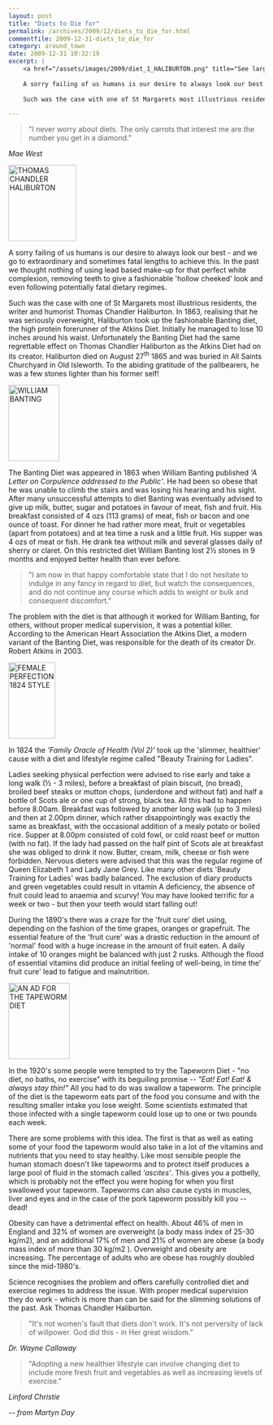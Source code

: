 ```yaml
---
layout: post
title: "Diets to Die for"
permalink: /archives/2009/12/diets_to_die_for.html
commentfile: 2009-12-31-diets_to_die_for
category: around_town
date: 2009-12-31 10:32:19
excerpt: |
    <a href="/assets/images/2009/diet_1_HALIBURTON.png" title="See larger version of - THOMAS CHANDLER HALIBURTON"><img src="/assets/images/2009/diet_1_HALIBURTON_thumb.png" width="133" height="150" alt="THOMAS CHANDLER HALIBURTON" class="photo right" /></a>
    
    A sorry failing of us humans is our desire to always look our best - and we go to extraordinary and sometimes fatal lengths to achieve this. In the past we thought nothing of using lead based make-up for that perfect white complexion, removing teeth to give a fashionable  'hollow cheeked' look and even following potentially fatal dietary regimes.
    
    Such was the case with one of St Margarets most illustrious residents, the writer and humorist Thomas Chandler Haliburton. In 1863, realising that he was seriously overweight, Haliburton took up the fashionable Banting diet, the high protein forerunner of the Atkins Diet.  Initially he managed to lose 10 inches around his waist. Unfortunately the Banting Diet had the same regrettable effect on Thomas Chandler Haliburton as the Atkins Diet had on its creator. Haliburton died on August 27<sup>th</sup> 1865 and was buried in All Saints Churchyard in Old Isleworth. To the abiding gratitude of the pallbearers, he was a few stones lighter than his former self!

---
```


> "I never worry about diets. The only carrots that interest me are the number you get in a diamond."

<cite>Mae West</cite>

<a href="/assets/images/2009/diet_1_HALIBURTON.png" title="See larger version of - THOMAS CHANDLER HALIBURTON"><img src="/assets/images/2009/diet_1_HALIBURTON_thumb.png" width="133" height="150" alt="THOMAS CHANDLER HALIBURTON" class="photo right" /></a>

A sorry failing of us humans is our desire to always look our best - and we go to extraordinary and sometimes fatal lengths to achieve this. In the past we thought nothing of using lead based make-up for that perfect white complexion, removing teeth to give a fashionable 'hollow cheeked' look and even following potentially fatal dietary regimes.

Such was the case with one of St Margarets most illustrious residents, the writer and humorist Thomas Chandler Haliburton. In 1863, realising that he was seriously overweight, Haliburton took up the fashionable Banting diet, the high protein forerunner of the Atkins Diet. Initially he managed to lose 10 inches around his waist. Unfortunately the Banting Diet had the same regrettable effect on Thomas Chandler Haliburton as the Atkins Diet had on its creator. Haliburton died on August 27<sup>th</sup> 1865 and was buried in All Saints Churchyard in Old Isleworth. To the abiding gratitude of the pallbearers, he was a few stones lighter than his former self!

<a href="/assets/images/2009/diet_2_BANTING.png" title="See larger version of - WILLIAM BANTING "><img src="/assets/images/2009/diet_2_BANTING_thumb.png" width="100" height="150" alt="WILLIAM BANTING " class="photo right" /></a>

The Banting Diet was appeared in 1863 when William Banting published *'A Letter on Corpulence addressed to the Public'*. He had been so obese that he was unable to climb the stairs and was losing his hearing and his sight. After many unsuccessful attempts to diet Banting was eventually advised to give up milk, butter, sugar and potatoes in favour of meat, fish and fruit. His breakfast consisted of 4 ozs (113 grams) of meat, fish or bacon and one ounce of toast. For dinner he had rather more meat, fruit or vegetables (apart from potatoes) and at tea time a rusk and a little fruit. His supper was 4 ozs of meat or fish. He drank tea without milk and several glasses daily of sherry or claret. On this restricted diet William Banting lost 2&frac12; stones in 9 months and enjoyed better health than ever before.

> "I am now in that happy comfortable state that I do not hesitate to indulge in any fancy in regard to diet, but watch the consequences, and do not continue any course which adds to weight or bulk and consequent discomfort."

The problem with the diet is that although it worked for William Banting, for others, without proper medical supervision, it was a potential killer. According to the American Heart Association the Atkins Diet, a modern variant of the Banting Diet, was responsible for the death of its creator Dr. Robert Atkins in 2003.

<a href="/assets/images/2009/diet_3_WOMAN.png" title="See larger version of - FEMALE PERFECTION 1824 STYLE"><img src="/assets/images/2009/diet_3_WOMAN_thumb.png" width="92" height="150" alt="FEMALE PERFECTION 1824 STYLE" class="photo right" /></a>

In 1824 the *'Family Oracle of Health (Vol 2)'* took up the 'slimmer, healthier' cause with a diet and lifestyle regime called "Beauty Training for Ladies".

Ladies seeking physical perfection were advised to rise early and take a long walk (½ - 3 miles), before a breakfast of plain biscuit, (no bread), broiled beef steaks or mutton chops, (underdone and without fat) and half a bottle of Scots ale or one cup of strong, black tea. All this had to happen before 8.00am. Breakfast was followed by another long walk (up to 3 miles) and then at 2.00pm dinner, which rather disappointingly was exactly the same as breakfast, with the occasional addition of a mealy potato or boiled rice. Supper at 8.00pm consisted of cold fowl, or cold roast beef or mutton (with no fat). If the lady had passed on the half pint of Scots ale at breakfast she was obliged to drink it now. Butter, cream, milk, cheese or fish were forbidden. Nervous dieters were advised that this was the regular regime of Queen Elizabeth 1 and Lady Jane Grey. Like many other diets 'Beauty Training for Ladies' was badly balanced. The exclusion of diary products and green vegetables could result in vitamin A deficiency, the absence of fruit could lead to anaemia and scurvy! You may have looked terrific for a week or two - but then your teeth would start falling out!

During the 1890's there was a craze for the 'fruit cure' diet using, depending on the fashion of the time grapes, oranges or grapefruit. The essential feature of the 'fruit cure' was a drastic reduction in the amount of 'normal' food with a huge increase in the amount of fruit eaten. A daily intake of 10 oranges might be balanced with just 2 rusks. Although the flood of essential vitamins did produce an initial feeling of well-being, in time the' fruit cure' lead to fatigue and malnutrition.

<a href="/assets/images/2009/diet_4_TAPEWORM.png" title="See larger version of - AN AD FOR THE TAPEWORM DIET"><img src="/assets/images/2009/diet_4_TAPEWORM_thumb.png" width="120" height="150" alt="AN AD FOR THE TAPEWORM DIET" class="photo right" /></a>

In the 1920's some people were tempted to try the Tapeworm Diet - "no diet, no baths, no exercise" with its beguiling promise -- *"Eat! Eat! Eat! & always stay thin!"* All you had to do was swallow a tapeworm. The principle of the diet is the tapeworm eats part of the food you consume and with the resulting smaller intake you lose weight. Some scientists estimated that those infected with a single tapeworm could lose up to one or two pounds each week.

There are some problems with this idea. The first is that as well as eating some of your food the tapeworm would also take in a lot of the vitamins and nutrients that you need to stay healthy. Like most sensible people the human stomach doesn't like tapeworms and to protect itself produces a large pool of fluid in the stomach called *'ascites'*. This gives you a potbelly, which is probably not the effect you were hoping for when you first swallowed your tapeworm. Tapeworms can also cause cysts in muscles, liver and eyes and in the case of the pork tapeworm possibly kill you -- dead!

Obesity can have a detrimental effect on health. About 46% of men in England and 32% of women are overweight (a body mass index of 25-30 kg/m2), and an additional 17% of men and 21% of women are obese (a body mass index of more than 30 kg/m2 ). Overweight and obesity are increasing. The percentage of adults who are obese has roughly doubled since the mid-1980's.

Science recognises the problem and offers carefully controlled diet and exercise regimes to address the issue. With proper medical supervision they do work - which is more than can be said for the slimming solutions of the past. Ask Thomas Chandler Haliburton.

> "It's not women's fault that diets don't work. It's not perversity of lack of willpower. God did this - in Her great wisdom."

<cite>Dr. Wayne Callaway</cite>

> "Adopting a new healthier lifestyle can involve changing diet to include more fresh fruit and vegetables as well as increasing levels of exercise."

<cite>Linford Christie</cite>

<cite>-- from Martyn Day</cite>
